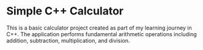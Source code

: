 # Simple C++ Calculator

This is a basic calculator project created as part of my learning journey in C++. The application performs fundamental arithmetic operations including addition, subtraction, multiplication, and division. 
